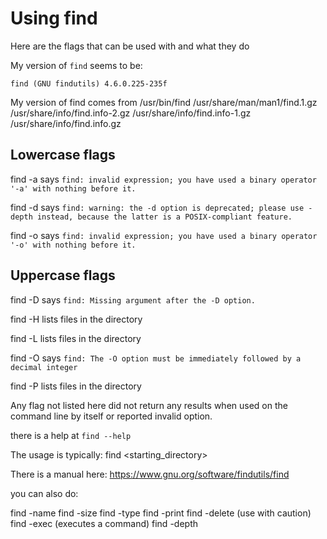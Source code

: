 # Using find

Here are the flags that can be used with and what they do

My version of `find` seems to be:

```shell
find (GNU findutils) 4.6.0.225-235f
```

My version of find comes from /usr/bin/find /usr/share/man/man1/find.1.gz /usr/share/info/find.info-2.gz
/usr/share/info/find.info-1.gz /usr/share/info/find.info.gz

## Lowercase flags

find -a says `find: invalid expression; you have used a binary operator '-a' with nothing before it.`

find -d says `find: warning: the -d option is deprecated; please use -depth instead, because the latter is a POSIX-compliant feature.`

find -o says `find: invalid expression; you have used a binary operator '-o' with nothing before it.`

## Uppercase flags

find -D says `find: Missing argument after the -D option.`

find -H lists files in the directory

find -L lists files in the directory

find -O says `find: The -O option must be immediately followed by a decimal integer`

find -P lists files in the directory

Any flag not listed here did not return any results when used on the command line by itself
or reported invalid option.

there is a help at `find --help`

The usage is typically:
find <starting_directory> <expression> <action>

There is a manual here: <https://www.gnu.org/software/findutils/find>

you can also do:

find -name
find -size
find -type
find -print
find -delete (use with caution)
find -exec (executes a command)
find -depth
